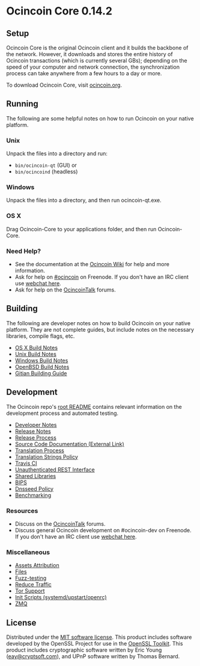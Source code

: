Ocincoin Core 0.14.2
=====================

Setup
---------------------
Ocincoin Core is the original Ocincoin client and it builds the backbone of the network. However, it downloads and stores the entire history of Ocincoin transactions (which is currently several GBs); depending on the speed of your computer and network connection, the synchronization process can take anywhere from a few hours to a day or more.

To download Ocincoin Core, visit [ocincoin.org](https://ocincoin.org).

Running
---------------------
The following are some helpful notes on how to run Ocincoin on your native platform.

### Unix

Unpack the files into a directory and run:

- `bin/ocincoin-qt` (GUI) or
- `bin/ocincoind` (headless)

### Windows

Unpack the files into a directory, and then run ocincoin-qt.exe.

### OS X

Drag Ocincoin-Core to your applications folder, and then run Ocincoin-Core.

### Need Help?

* See the documentation at the [Ocincoin Wiki](https://ocincoin.info/)
for help and more information.
* Ask for help on [#ocincoin](http://webchat.freenode.net?channels=ocincoin) on Freenode. If you don't have an IRC client use [webchat here](http://webchat.freenode.net?channels=ocincoin).
* Ask for help on the [OcincoinTalk](https://ocincointalk.io/) forums.

Building
---------------------
The following are developer notes on how to build Ocincoin on your native platform. They are not complete guides, but include notes on the necessary libraries, compile flags, etc.

- [OS X Build Notes](build-osx.md)
- [Unix Build Notes](build-unix.md)
- [Windows Build Notes](build-windows.md)
- [OpenBSD Build Notes](build-openbsd.md)
- [Gitian Building Guide](gitian-building.md)

Development
---------------------
The Ocincoin repo's [root README](/README.md) contains relevant information on the development process and automated testing.

- [Developer Notes](developer-notes.md)
- [Release Notes](release-notes.md)
- [Release Process](release-process.md)
- [Source Code Documentation (External Link)](https://dev.visucore.com/ocincoin/doxygen/)
- [Translation Process](translation_process.md)
- [Translation Strings Policy](translation_strings_policy.md)
- [Travis CI](travis-ci.md)
- [Unauthenticated REST Interface](REST-interface.md)
- [Shared Libraries](shared-libraries.md)
- [BIPS](bips.md)
- [Dnsseed Policy](dnsseed-policy.md)
- [Benchmarking](benchmarking.md)

### Resources
* Discuss on the [OcincoinTalk](https://ocincointalk.io/) forums.
* Discuss general Ocincoin development on #ocincoin-dev on Freenode. If you don't have an IRC client use [webchat here](http://webchat.freenode.net/?channels=ocincoin-dev).

### Miscellaneous
- [Assets Attribution](assets-attribution.md)
- [Files](files.md)
- [Fuzz-testing](fuzzing.md)
- [Reduce Traffic](reduce-traffic.md)
- [Tor Support](tor.md)
- [Init Scripts (systemd/upstart/openrc)](init.md)
- [ZMQ](zmq.md)

License
---------------------
Distributed under the [MIT software license](/COPYING).
This product includes software developed by the OpenSSL Project for use in the [OpenSSL Toolkit](https://www.openssl.org/). This product includes
cryptographic software written by Eric Young ([eay@cryptsoft.com](mailto:eay@cryptsoft.com)), and UPnP software written by Thomas Bernard.
